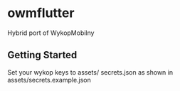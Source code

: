 # owmflutter

Hybrid port of WykopMobilny

## Getting Started

Set your wykop keys to assets/ secrets.json as shown in assets/secrets.example.json
